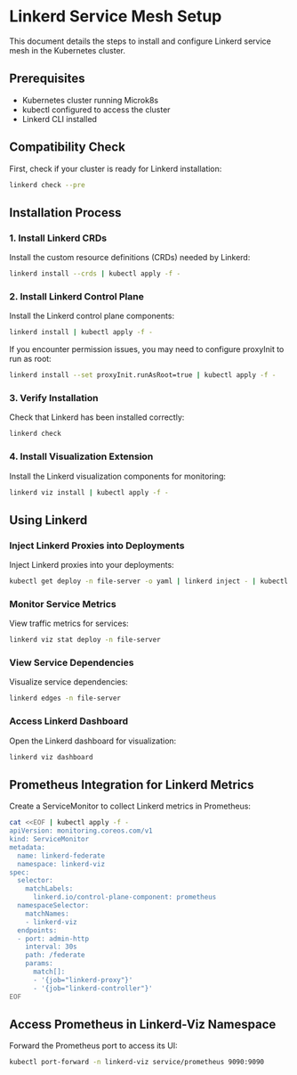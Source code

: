 # Linkerd Service Mesh Setup

This document details the steps to install and configure Linkerd service mesh in the Kubernetes cluster.

## Prerequisites

- Kubernetes cluster running Microk8s
- kubectl configured to access the cluster
- Linkerd CLI installed

## Compatibility Check

First, check if your cluster is ready for Linkerd installation:

```bash
linkerd check --pre
```

## Installation Process

### 1. Install Linkerd CRDs

Install the custom resource definitions (CRDs) needed by Linkerd:

```bash
linkerd install --crds | kubectl apply -f -
```

### 2. Install Linkerd Control Plane

Install the Linkerd control plane components:

```bash
linkerd install | kubectl apply -f -
```

If you encounter permission issues, you may need to configure proxyInit to run as root:

```bash
linkerd install --set proxyInit.runAsRoot=true | kubectl apply -f -
```

### 3. Verify Installation

Check that Linkerd has been installed correctly:

```bash
linkerd check
```

### 4. Install Visualization Extension

Install the Linkerd visualization components for monitoring:

```bash
linkerd viz install | kubectl apply -f -
```

## Using Linkerd

### Inject Linkerd Proxies into Deployments

Inject Linkerd proxies into your deployments:

```bash
kubectl get deploy -n file-server -o yaml | linkerd inject - | kubectl apply -f -
```

### Monitor Service Metrics

View traffic metrics for services:

```bash
linkerd viz stat deploy -n file-server
```

### View Service Dependencies

Visualize service dependencies:

```bash
linkerd edges -n file-server
```

### Access Linkerd Dashboard

Open the Linkerd dashboard for visualization:

```bash
linkerd viz dashboard
```

## Prometheus Integration for Linkerd Metrics

Create a ServiceMonitor to collect Linkerd metrics in Prometheus:

```bash
cat <<EOF | kubectl apply -f -
apiVersion: monitoring.coreos.com/v1
kind: ServiceMonitor
metadata:
  name: linkerd-federate
  namespace: linkerd-viz
spec:
  selector:
    matchLabels:
      linkerd.io/control-plane-component: prometheus
  namespaceSelector:
    matchNames:
    - linkerd-viz
  endpoints:
  - port: admin-http
    interval: 30s
    path: /federate
    params:
      match[]:
      - '{job="linkerd-proxy"}'
      - '{job="linkerd-controller"}'
EOF
```

## Access Prometheus in Linkerd-Viz Namespace

Forward the Prometheus port to access its UI:

```bash
kubectl port-forward -n linkerd-viz service/prometheus 9090:9090
```
